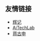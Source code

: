 ## 友情链接

- [辉记](https://jingege315.github.io/)
- [AiTechLab](http://blog.aitechlab.cn/)
- [蒋古申](https://www.jianshu.com/u/cf890c35ab95)



